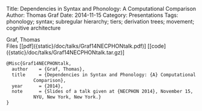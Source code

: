 Title: Dependencies in Syntax and Phonology: A Computational Comparison
Author: Thomas Graf
Date: 2014-11-15
Category: Presentations
Tags: phonology; syntax; subregular hierarchy; tiers; derivation trees; movement; cognitive architecture

<div markdown class="authors">
Graf, Thomas
</div>

<div markdown class="files">
<span id="files-title">Files</span>
[[pdf]({static}/doc/talks/Graf14NECPHONtalk.pdf)]
[[code]({static}/doc/talks/Graf14NECPHONtalk.tar.gz)]
</div>

~~~latex
@Misc{Graf14NECPHONtalk,
  author	= {Graf, Thomas},
  title		= {Dependencies in Syntax and Phonology: {A} Computational
		  Comparison},
  year		= {2014},
  note		= {Slides of a talk given at {NECPHON 2014}, November 15,
		  NYU, New York, New York.}
}
~~~
